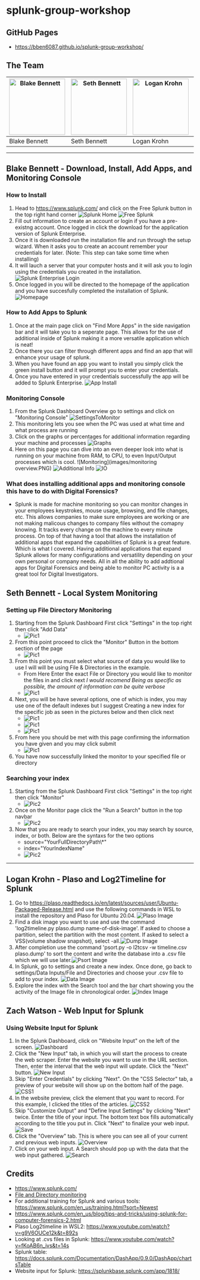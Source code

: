 # splunk-group-workshop
## GitHub Pages
- https://bben6087.github.io/splunk-group-workshop/
##  The Team
| <img src="images/54418954.jpg" alt="Blake Bennett" style="width: 150px; height: 150px;"> | <img src="images/me.png" alt="Seth Bennett" style="width: 150px; height: 150px;"> |<img src="images/Logan.JPG" alt="Logan Krohn" style="width: 150px; height: 150px;"> | <img src="images/zach.PNG" alt="Zach Watson" style="width: 150px; height: 150px;"> |
|------------------------------------------------------------------------------------------|-----------------------------------------------------------------------------------|-----------------------------------------------------------------------|---------------------------------------------------------------------|
| Blake Bennett | Seth Bennett | Logan Krohn | Zach Watson |

---

## Blake Bennett - Download, Install, Add Apps, and Monitoring Console
### How to Install
1. Head to https://www.splunk.com/ and click on the Free Splunk button in the top right hand corner ![Splunk Home](images/product_image.PNG) ![Free Splunk](images/free_splunk.PNG)
2. Fill out information to create an account or login if you have a pre-existng account. Once logged in click the download for the application version of Splunk Enterprise.
3. Once it is downloaded run the installation file and run through the setup wizard. When it asks you to create an account remember your credentials for later. (Note: This step can take some time when installing)
4. It will lauch a server that your computer hosts and it will ask you to login using the credentials you created in the installation. ![Splunk Enterprise Login](images/login.PNG)
5. Once logged in you will be directed to the homepage of the application and you have succesfully completed the installation of Splunk. ![Homepage](images/homepage.PNG)
### How to Add Apps to Splunk
1. Once at the main page click on "Find More Apps" in the side navigation bar and it will take you to a seperate page. This allows for the use of additional inside of Splunk making it a more versatile application which is neat!
2. Once there you can filter through different apps and find an app that will enhance your usage of splunk.
3. When you have found an app you want to install you simply click the green install button and it will prompt you to enter your credentials.
4. Once you have entered in your credentials successfully the app will be added to Splunk Enterprise. ![App Install](images/app_install.PNG)
### Monitoring Console
1. From the Splunk Dashboard Overview go to settings and click on "Monitoring Console"
![SettingsToMonitor](images/settings.PNG)
2. This monitoring lets you see when the PC was used at what time and what process are running
3. Click on the graphs or percentages for additional information regarding your machine and processes
![Graphs](images/graph.PNG)
4. Here on this page you can dive into an even deeper look into what is running on your machine from RAM, to CPU, to even Input/Output processes which is cool.
![Monitoring](images/monitoring overview.PNG)
![Additional Info](images/additionalinformation.PNG)
![IO](images/IO.PNG)
### What does installing additional apps and monitoring console this have to do with Digital Forensics?
- Splunk is made for machine monitoring so you can monitor changes in your employees keystrokes, mouse usage, browsing, and file changes, etc. This allows companies to make sure employees are working or are not making malicous changes to company files without the comapny knowing. It tracks every change on the machine to every minute process. On top of that having a tool that allows the installation of additional apps that expand the capabilities of Splunk is a great feature. Which is what I covered. Having additional applications that expand Splunk allows for many configurations and versatility depending on your own personal or company needs. All in all the ability to add addtional apps for Digital Forensics and being able to monitor PC activity is a a great tool for Digital Investigators.
## Seth Bennett - Local System Monitoring
### Setting up File Directory Monitoring
1. Starting from the Splunk Dashboard First click "Settings" in the top right then click "Add Data"
    - ![Pic1](images/Seth_Bennett/DataInput1.png)
2. From this point proceed to click the "Monitor" Button in the bottom section of the page
    - ![Pic1](images/Seth_Bennett/DataInput2.png)
3. From this point you must select what source of data you would like to use I will will be using File & Directories in the example.
    - From Here Enter the exact File or Directory you would  like to monitor the files in and click next
    *I would recomend Being as specific as possible, the amount of information can be quite verbose*
    - ![Pic1](images/Seth_Bennett/DataInput3.png)
4.  Next, you will be have several options, one of which is index, you may use one of the default indexes but I suggest Creating a new index for the specific job as seen in the pictures below and then click next
    - ![Pic1](images/Seth_Bennett/DataInput4.png)
    - ![Pic1](images/Seth_Bennett/DataInput5.png)
    - ![Pic1](images/Seth_Bennett/DataInput6.png)
5. From here you should be met with this page confirming the information you have given and you may click submit
    - ![Pic1](images/Seth_Bennett/DataInput7.png)
6. You have now successfully linked the monitor to your specified file or directory
### Searching your index
1. Starting from the Splunk Dashboard First click "Settings" in the top right then click "Monitor"
    - ![Pic2](images/Seth_Bennett/SearchIndex1.png)
2. Once on the Monitor page click the "Run a Search" button in the top navbar
    - ![Pic2](images/Seth_Bennett/SearchIndex2.png)
3. Now that you are ready to search your index, you may search by source, index, or both. Below are the syntaxs for the two options
    - source="YourFullDirectoryPath\\*"
    - index="YourIndexName"
    - ![Pic2](images/Seth_Bennett/SearchIndex3.png)
---

## Logan Krohn - Plaso and Log2Timeline for Splunk
1. Go to https://plaso.readthedocs.io/en/latest/sources/user/Ubuntu-Packaged-Release.html and use the following commands in WSL to install the repository and Plaso for Ubuntu 20.04. ![Plaso Image](images/Plaso.png)
2. Find a disk image you want to use and use the command 'log2timeline.py plaso.dump name-of-disk-image'. If asked to choose a partition, select the partition with the most content. If asked to select a VSS(volume shadow snapshot), select -all.![Dump Image](images/Dump.png)
4. After completion use the command 'psort.py -o l2tcsv -w timeline.csv plaso.dump' to sort the content and write the database into a .csv file which we will use later.![Psort Image](images/Psort.png)
5. In Splunk, go to settings and create a new index. Once done, go back to settings/Data Inputs/File and Directories and choose your .csv file to add to your index. ![Data Image](images/Data.png)
7. Explore the index with the Search tool and the bar chart showing you the activity of the Image file in chronological order. ![Index Image](images/Index.png)
 
## Zach Watson - Web Input for Splunk
### Using Website Input for Splunk

1. In the Splunk Dashboard, click on "Website Input" on the left of the screen. ![Dashboard](images/1.png)
2. Click the "New Input" tab, in which you will start the process to create the web scraper. Enter the website you want to use in the URL section. Then, enter the interval that the web input will update. Click the "Next" button. ![New Input](images/2.png)
3. Skip "Enter Credentials" by clicking "Next". On the "CSS Selector" tab, a preview of your website will show up on the bottom half of the page. ![CSS1](images/3.png)
4. In the website preview, click the element that you want to record. For this example, I clicked the titles of the articles. ![CSS2](images/4.png)
5. Skip "Customize Output" and "Define Input Settings" by clicking "Next" twice. Enter the title of your input. The bottom text box fills automatically according to the title you put in. Click "Next" to finalize your web input. ![Save](images/5.png)
6. Click the "Overview" tab. This is where you can see all of your current and previous web inputs. ![Overview](images/6.png)
7. Click on your web input. A Search should pop up with the data that the web input gathered. ![Search](images/7.png)

## Credits
- https://www.splunk.com/
- [File and Directory monitoring](https://docs.splunk.com/Documentation/Splunk/8.2.2/Data/MonitorfilesanddirectorieswithSplunkWeb)
- For additional training for Splunk and various tools: https://www.splunk.com/en_us/training.html?sort=Newest
- https://www.splunk.com/en_us/blog/tips-and-tricks/using-splunk-for-computer-forensics-2.html
- Plaso Log2timeline in WSL2: https://www.youtube.com/watch?v=g9V6OUCe12k&t=892s
- Looking at .cvs files in Splunk: https://www.youtube.com/watch?v=fKoAB6n_ivs&t=14s
- Splunk table: https://docs.splunk.com/Documentation/DashApp/0.9.0/DashApp/chartsTable
- Website input for Splunk: https://splunkbase.splunk.com/app/1818/
